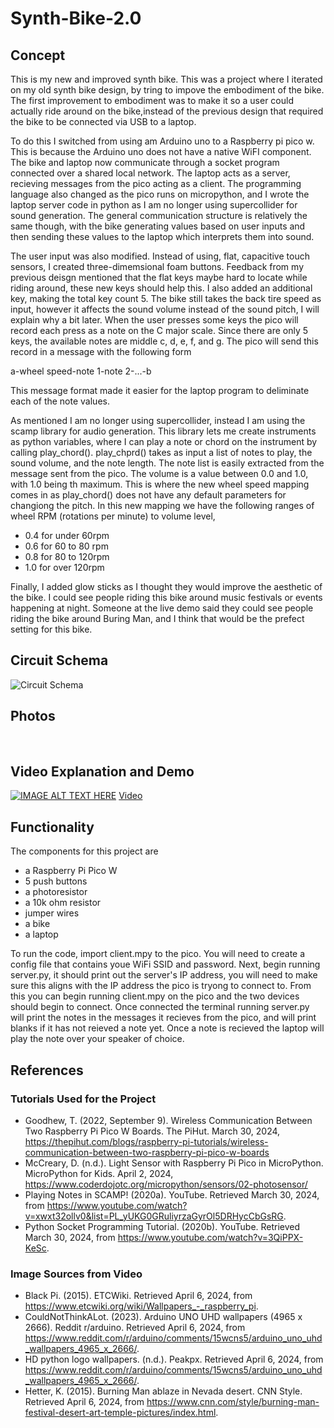# Synth-Bike-2.0

## Concept
This is my new and improved synth bike. This was a project where I iterated on my old synth bike design, by tring to impove the embodiment of the bike. The first improvement to embodiment was to make it so a user could actually ride around on the bike,instead of the previous design that required the bike to be connected via USB to a laptop. 

To do this I switched from using am Arduino uno to a Raspberry pi pico w. This is because the Arduino uno does not have a native WiFI component. The bike and laptop now communicate through a socket program connected over a shared local network. The laptop acts as a server, recieving messages from the pico acting as a client. The programming language also changed as the pico runs on micropython, and I wrote the laptop server code in python as I am no longer using supercollider for sound generation. The general communication structure is relatively the same though, with the bike generating values based on user inputs and then sending these values to the laptop which interprets them into sound.

The user input was also modified. Instead of using, flat, capacitive touch sensors, I created three-dimemsional foam buttons. Feedback from my previous deisgn mentioned that the flat keys maybe hard to locate while riding around, these new keys should help this. I also added an additional key, making the total key count 5. The bike still takes the back tire speed as input, however it affects the sound volume instead of the sound pitch, I will explain why a bit later. When the user presses some keys the pico will record each press as a note on the C major scale. Since there are only 5 keys, the available notes are middle c, d, e, f, and g. The pico will send this record in a message with the following form

  a-wheel speed-note 1-note 2-...-b

This message format made it easier for the laptop program to deliminate each of the note values.

As mentioned I am no longer using supercollider, instead I am using the scamp library for audio generation. This library lets me create instruments as python variables, where I can play a note or chord on the instrument by calling play_chord(). play_chprd() takes as input a list of notes to play, the sound volume, and the note length. The note list is easily extracted from the message sent from the pico. The volume is a value between 0.0 and 1.0, with 1.0 being th maximum. This is where the new wheel speed mapping comes in as play_chord() does not have any default parameters for changiong the pitch. In this new mapping we have the following ranges of wheel RPM (rotations per minute) to volume level,
- 0.4 for under 60rpm
- 0.6 for 60 to 80 rpm
- 0.8 for 80 to 120rpm
- 1.0 for over 120rpm

Finally, I added glow sticks as I thought they would improve the aesthetic of the bike. I could see people riding this bike around music festivals or events happening at night. Someone at the live demo said they could see people riding the bike around Buring Man, and I think that would be the prefect setting for this bike.

## Circuit Schema
<img src="./images/circuit.png" alt="Circuit Schema" />

## Photos
<img src="./images/IMG_3854.jpg" alt="" />
<img src="./images/IMG_3857.jpg" alt="" />
<img src="./images/IMG_3887.jpg" alt="" />

<img src="./images/IMG_3888.jpg" alt="" />
<img src="./images/IMG_3889.jpg" alt="" />
<img src="./images/IMG_3895.jpg" alt="" />
<img src="./images/keys.jpg" alt="" />

<img src="./images/IMG_3880.jpg" alt="" />
<img src="./images/IMG_3881.jpg" alt="" />
<img src="./images/IMG_3882.jpg" alt="" />
<img src="./images/IMG_3883.jpg" alt="" />

## Video Explanation and Demo
[![IMAGE ALT TEXT HERE](./images/title.png)](https://youtu.be/bunlOOHyu5c)
[Video](https://youtu.be/bunlOOHyu5c)

## Functionality
The components for this project are
- a Raspberry Pi Pico W
- 5 push buttons
- a photoresistor
- a 10k ohm resistor
- jumper wires
- a bike
- a laptop

To run the code, import client.mpy to the pico. You will need to create a config file that contains youe WiFi SSID and password. Next, begin running server.py, it should print out the server's IP address, you will need to make sure this aligns with the IP address the pico is tryong to connect to. From this you can begin running client.mpy on the pico and the two devices should begin to connect. Once connected the terminal running server.py will print the notes in the messages it recieves from the pico, and will print blanks if it has not reieved a note yet. Once a note is recieved the laptop will play the note over your speaker of choice.

## References
### Tutorials Used for the Project
- Goodhew, T. (2022, September 9). Wireless Communication Between Two Raspberry Pi Pico W Boards. The PiHut. March 30, 2024, https://thepihut.com/blogs/raspberry-pi-tutorials/wireless-communication-between-two-raspberry-pi-pico-w-boards
- McCreary, D. (n.d.). Light Sensor with Raspberry Pi Pico in MicroPython. MicroPython for Kids. April 2, 2024, https://www.coderdojotc.org/micropython/sensors/02-photosensor/
- Playing Notes in SCAMP! (2020a). YouTube. Retrieved March 30, 2024, from https://www.youtube.com/watch?v=xwxt32ollv0&list=PL_yUKG0GRuliyrzaGyrOl5DRHycCbGsRG.
- Python Socket Programming Tutorial. (2020b). YouTube. Retrieved March 30, 2024, from https://www.youtube.com/watch?v=3QiPPX-KeSc. 

### Image Sources from Video
- Black Pi. (2015). ETCWiki. Retrieved April 6, 2024, from https://www.etcwiki.org/wiki/Wallpapers_-_raspberry_pi.
- CouldNotThinkALot. (2023). Arduino UNO UHD wallpapers (4965 x 2666). Reddit r/arduino. Retrieved April 6, 2024, from https://www.reddit.com/r/arduino/comments/15wcns5/arduino_uno_uhd_wallpapers_4965_x_2666/.
- HD python logo wallpapers. (n.d.). Peakpx. Retrieved April 6, 2024, from https://www.reddit.com/r/arduino/comments/15wcns5/arduino_uno_uhd_wallpapers_4965_x_2666/.
- Hetter, K. (2015). Burning Man ablaze in Nevada desert. CNN Style. Retrieved April 6, 2024, from https://www.cnn.com/style/burning-man-festival-desert-art-temple-pictures/index.html. 
